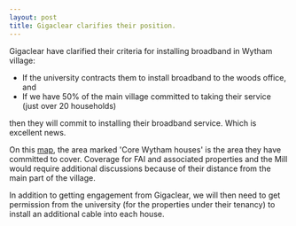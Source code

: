 ```yaml
---
layout: post
title: Gigaclear clarifies their position.
---
```


Gigaclear have clarified their criteria for installing broadband in Wytham village:

* If the university contracts them to install broadband to the woods office, and
* If we have 50% of the main village committed to taking their service (just over 20 households)

then they will commit to installing their broadband service. Which is excellent news.

On this [map](https://www.google.com/maps/d/u/0/edit?mid=zGEqJUtdo16I.k9vaO01RXGBs), the area
marked 'Core Wytham houses' is the area they have committed to cover. Coverage for FAI and
associated properties and the Mill would require additional discussions because of their distance
from the main part of the village.

In addition to getting engagement from Gigaclear, we will then need to get permission from the
university (for the properties under their tenancy) to install an additional cable into each house.
